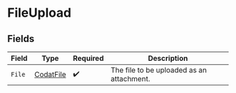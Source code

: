 # FileUpload


## Fields

| Field                                         | Type                                          | Required                                      | Description                                   |
| --------------------------------------------- | --------------------------------------------- | --------------------------------------------- | --------------------------------------------- |
| `File`                                        | [CodatFile](../../Models/Shared/CodatFile.md) | :heavy_check_mark:                            | The file to be uploaded as an attachment.     |